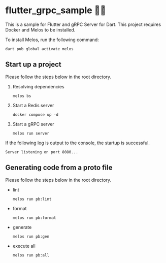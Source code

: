 # flutter_grpc_sample 🚀💙

This is a sample for Flutter and gRPC Server for Dart. This project requires Docker and Melos to be installed.

To install Melos, run the following command:

```
dart pub global activate melos
```

## Start up a project

Please follow the steps below in the root directory.

1. Resolving dependencies

   ```
   melos bs
   ```

2. Start a Redis server

   ```
   docker compose up -d
   ```

3. Start a gRPC server

   ```
   melos run server
   ```

If the following log is output to the console, the startup is successful.

```
Server listening on port 8080...
```

## Generating code from a proto file

Please follow the steps below in the root directory.

- lint
  ```
  melos run pb:lint
  ```
- format
  ```
  melos run pb:format
  ```
- generate
  ```
  melos run pb:gen
  ```
- execute all
  ```
  melos run pb:all
  ```
